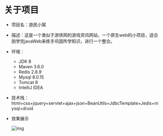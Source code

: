 # 关于项目

- 项目名：游民小窝

- 描述：这是一个类似于游侠网的游戏资讯网站，一个原生web的小项目，适合刚学完javaWeb来练手巩固所学知识，进行一个整合。

- 环境：
	- JDK 8
	- Maven 3.6.0
	- Redis  2.8.9
	- Mysql 8.0.15
	- Tomcat 8
	- IntelliJ IDEA
- 技术栈：html+css+jquery+servlet+ajax+json+BeanUtils+JdbcTemplate+Jedis+mysql+druid

- 效果展示

	![img](https://blogpic-1305209282.cos.ap-chengdu.myqcloud.com/img/168232425924.png)
